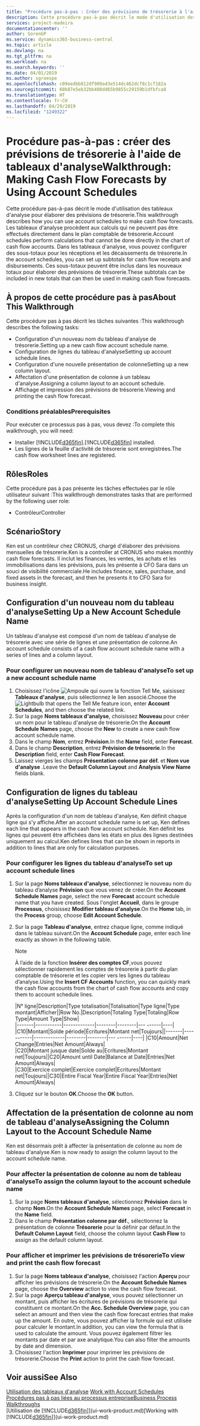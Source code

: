 ```yaml
---
title: "Procédure pas-à-pas : Créer des prévisions de trésorerie à l'aide des tableaux d'analyse | Microsoft Docs"
description: Cette procédure pas-à-pas décrit le mode d'utilisation des tableaux d'analyse pour élaborer des prévisions de trésorerie. Les tableaux d'analyse procèdent aux calculs qui ne peuvent pas être effectués directement dans le plan comptable de trésorerie. Dans les tableaux d'analyse, vous pouvez configurer des sous-totaux pour les réceptions et les décaissements de trésorerie. Ces sous-totaux peuvent être inclus dans les nouveaux totaux pour élaborer des prévisions de trésorerie.
services: project-madeira
documentationcenter: ''
author: SorenGP
ms.service: dynamics365-business-central
ms.topic: article
ms.devlang: na
ms.tgt_pltfrm: na
ms.workload: na
ms.search.keywords: ''
ms.date: 04/01/2019
ms.author: sgroespe
ms.openlocfilehash: c09eedbb812df909a43e514dc462dcf8c1cf182a
ms.sourcegitcommit: 60b87e5eb32bb408dd65b9855c29159b1dfbfca8
ms.translationtype: HT
ms.contentlocale: fr-CH
ms.lasthandoff: 04/29/2019
ms.locfileid: "1249322"
---
```

# <a name="walkthrough-making-cash-flow-forecasts-by-using-account-schedules"></a><span data-ttu-id="56351-106">Procédure pas-à-pas : créer des prévisions de trésorerie à l'aide de tableaux d'analyse</span><span class="sxs-lookup"><span data-stu-id="56351-106">Walkthrough: Making Cash Flow Forecasts by Using Account Schedules</span></span>
<span data-ttu-id="56351-107">Cette procédure pas-à-pas décrit le mode d'utilisation des tableaux d'analyse pour élaborer des prévisions de trésorerie.</span><span class="sxs-lookup"><span data-stu-id="56351-107">This walkthrough describes how you can use account schedules to make cash flow forecasts.</span></span> <span data-ttu-id="56351-108">Les tableaux d'analyse procèdent aux calculs qui ne peuvent pas être effectués directement dans le plan comptable de trésorerie.</span><span class="sxs-lookup"><span data-stu-id="56351-108">Account schedules perform calculations that cannot be done directly in the chart of cash flow accounts.</span></span> <span data-ttu-id="56351-109">Dans les tableaux d'analyse, vous pouvez configurer des sous-totaux pour les réceptions et les décaissements de trésorerie.</span><span class="sxs-lookup"><span data-stu-id="56351-109">In the account schedules, you can set up subtotals for cash flow receipts and disbursements.</span></span> <span data-ttu-id="56351-110">Ces sous-totaux peuvent être inclus dans les nouveaux totaux pour élaborer des prévisions de trésorerie.</span><span class="sxs-lookup"><span data-stu-id="56351-110">These subtotals can be included in new totals that can then be used in making cash flow forecasts.</span></span>  

## <a name="about-this-walkthrough"></a><span data-ttu-id="56351-111">À propos de cette procédure pas à pas</span><span class="sxs-lookup"><span data-stu-id="56351-111">About This Walkthrough</span></span>  
<span data-ttu-id="56351-112">Cette procédure pas à pas décrit les tâches suivantes :</span><span class="sxs-lookup"><span data-stu-id="56351-112">This walkthrough describes the following tasks:</span></span>  

- <span data-ttu-id="56351-113">Configuration d'un nouveau nom du tableau d'analyse de trésorerie.</span><span class="sxs-lookup"><span data-stu-id="56351-113">Setting up a new cash flow account schedule name.</span></span>  
- <span data-ttu-id="56351-114">Configuration de lignes du tableau d'analyse</span><span class="sxs-lookup"><span data-stu-id="56351-114">Setting up account schedule lines.</span></span>  
- <span data-ttu-id="56351-115">Configuration d'une nouvelle présentation de colonne</span><span class="sxs-lookup"><span data-stu-id="56351-115">Setting up a new column layout.</span></span>  
- <span data-ttu-id="56351-116">Affectation d'une présentation de colonne à un tableau d'analyse.</span><span class="sxs-lookup"><span data-stu-id="56351-116">Assigning a column layout to an account schedule.</span></span>  
- <span data-ttu-id="56351-117">Affichage et impression des prévisions de trésorerie.</span><span class="sxs-lookup"><span data-stu-id="56351-117">Viewing and printing the cash flow forecast.</span></span>  

### <a name="prerequisites"></a><span data-ttu-id="56351-118">Conditions préalables</span><span class="sxs-lookup"><span data-stu-id="56351-118">Prerequisites</span></span>  
<span data-ttu-id="56351-119">Pour exécuter ce processus pas à pas, vous devez :</span><span class="sxs-lookup"><span data-stu-id="56351-119">To complete this walkthrough, you will need:</span></span>  

- <span data-ttu-id="56351-120">Installer [!INCLUDE[d365fin](includes/d365fin_md.md)].</span><span class="sxs-lookup"><span data-stu-id="56351-120">[!INCLUDE[d365fin](includes/d365fin_md.md)] installed.</span></span>  
- <span data-ttu-id="56351-121">Les lignes de la feuille d'activité de trésorerie sont enregistrées.</span><span class="sxs-lookup"><span data-stu-id="56351-121">The cash flow worksheet lines are registered.</span></span>  

## <a name="roles"></a><span data-ttu-id="56351-122">Rôles</span><span class="sxs-lookup"><span data-stu-id="56351-122">Roles</span></span>  
<span data-ttu-id="56351-123">Cette procédure pas à pas présente les tâches effectuées par le rôle utilisateur suivant :</span><span class="sxs-lookup"><span data-stu-id="56351-123">This walkthrough demonstrates tasks that are performed by the following user role:</span></span>  

- <span data-ttu-id="56351-124">Contrôleur</span><span class="sxs-lookup"><span data-stu-id="56351-124">Controller</span></span>  

## <a name="story"></a><span data-ttu-id="56351-125">Scénario</span><span class="sxs-lookup"><span data-stu-id="56351-125">Story</span></span>  
<span data-ttu-id="56351-126">Ken est un contrôleur chez CRONUS, chargé d'élaborer des prévisions mensuelles de trésorerie.</span><span class="sxs-lookup"><span data-stu-id="56351-126">Ken is a controller at CRONUS who makes monthly cash flow forecasts.</span></span> <span data-ttu-id="56351-127">Il inclut les finances, les ventes, les achats et les immobilisations dans les prévisions, puis les présente à CFO Sara dans un souci de visibilité commerciale.</span><span class="sxs-lookup"><span data-stu-id="56351-127">He includes finance, sales, purchase, and fixed assets in the forecast, and then he presents it to CFO Sara for business insight.</span></span>  

## <a name="setting-up-a-new-account-schedule-name"></a><span data-ttu-id="56351-128">Configuration d'un nouveau nom du tableau d'analyse</span><span class="sxs-lookup"><span data-stu-id="56351-128">Setting Up a New Account Schedule Name</span></span>  
<span data-ttu-id="56351-129">Un tableau d'analyse est composé d'un nom de tableau d'analyse de trésorerie avec une série de lignes et une présentation de colonne.</span><span class="sxs-lookup"><span data-stu-id="56351-129">An account schedule consists of a cash flow account schedule name with a series of lines and a column layout.</span></span>  

### <a name="to-set-up-a-new-account-schedule-name"></a><span data-ttu-id="56351-130">Pour configurer un nouveau nom de tableau d'analyse</span><span class="sxs-lookup"><span data-stu-id="56351-130">To set up a new account schedule name</span></span>  

1.  <span data-ttu-id="56351-131">Choisissez l'icône ![Ampoule qui ouvre la fonction Tell Me](media/ui-search/search_small.png "Dites-moi ce que vous voulez faire"), saisissez **Tableaux d'analyse**, puis sélectionnez le lien associé.</span><span class="sxs-lookup"><span data-stu-id="56351-131">Choose the ![Lightbulb that opens the Tell Me feature](media/ui-search/search_small.png "Tell me what you want to do") icon, enter **Account Schedules**, and then choose the related link.</span></span>  
2.  <span data-ttu-id="56351-132">Sur la page **Noms tableaux d'analyse**, choisissez **Nouveau** pour créer un nom pour le tableau d'analyse de trésorerie.</span><span class="sxs-lookup"><span data-stu-id="56351-132">On the **Account Schedule Names** page, choose the **New** to create a new cash flow account schedule name.</span></span>  
3.  <span data-ttu-id="56351-133">Dans le champ **Nom**, entrez **Prévision**.</span><span class="sxs-lookup"><span data-stu-id="56351-133">In the **Name** field, enter **Forecast**.</span></span>  
4.  <span data-ttu-id="56351-134">Dans le champ **Description**, entrez **Prévision de trésorerie**.</span><span class="sxs-lookup"><span data-stu-id="56351-134">In the **Description** field, enter **Cash Flow Forecast**.</span></span>  
5.  <span data-ttu-id="56351-135">Laissez vierges les champs **Présentation colonne par déf.** et **Nom vue d'analyse** .</span><span class="sxs-lookup"><span data-stu-id="56351-135">Leave the **Default Column Layout** and **Analysis View Name** fields blank.</span></span>  

## <a name="setting-up-account-schedule-lines"></a><span data-ttu-id="56351-136">Configuration de lignes du tableau d'analyse</span><span class="sxs-lookup"><span data-stu-id="56351-136">Setting Up Account Schedule Lines</span></span>  
<span data-ttu-id="56351-137">Après la configuration d'un nom de tableau d'analyse, Ken définit chaque ligne qui s'y affiche.</span><span class="sxs-lookup"><span data-stu-id="56351-137">After an account schedule name is set up, Ken defines each line that appears in the cash flow account schedule.</span></span> <span data-ttu-id="56351-138">Ken définit les lignes qui peuvent être affichées dans les états en plus des lignes destinées uniquement au calcul.</span><span class="sxs-lookup"><span data-stu-id="56351-138">Ken defines lines that can be shown in reports in addition to lines that are only for calculation purposes.</span></span>  

### <a name="to-set-up-account-schedule-lines"></a><span data-ttu-id="56351-139">Pour configurer les lignes du tableau d'analyse</span><span class="sxs-lookup"><span data-stu-id="56351-139">To set up account schedule lines</span></span>  

1.  <span data-ttu-id="56351-140">Sur la page **Noms tableaux d'analyse**, sélectionnez le nouveau nom du tableau d’analyse **Prévision** que vous venez de créer.</span><span class="sxs-lookup"><span data-stu-id="56351-140">On the **Account Schedule Names** page, select the new **Forecast** account schedule name that you have created.</span></span> <span data-ttu-id="56351-141">Sous l'onglet **Accueil**, dans le groupe **Processus**, choisissez **Modifier tableau d'analyse**.</span><span class="sxs-lookup"><span data-stu-id="56351-141">On the **Home** tab, in the **Process** group, choose **Edit Account Schedule**.</span></span>  
2.  <span data-ttu-id="56351-142">Sur la page **Tableau d'analyse**, entrez chaque ligne, comme indiqué dans le tableau suivant.</span><span class="sxs-lookup"><span data-stu-id="56351-142">On the **Account Schedule** page, enter each line exactly as shown in the following table.</span></span>  

    > [!NOTE]  
    >  <span data-ttu-id="56351-143">À l’aide de la fonction **Insérer des comptes CF**,vous pouvez sélectionner rapidement les comptes de trésorerie à partir du plan comptable de trésorerie et les copier vers les lignes du tableau d’analyse.</span><span class="sxs-lookup"><span data-stu-id="56351-143">Using the **Insert CF Accounts** function, you can quickly mark the cash flow accounts from the chart of cash flow accounts and copy them to account schedule lines.</span></span>  

    <span data-ttu-id="56351-144">|N° ligne|Description|Type totalisation|Totalisation|Type ligne|Type montant|Afficher|</span><span class="sxs-lookup"><span data-stu-id="56351-144">|Row No.|Description|Totaling Type|Totaling|Row Type|Amount Type|Show|</span></span>  
    <span data-ttu-id="56351-145">|-------|-----------|-------------|--------|--------|---  ------|----| |C10|Montant|Solde période|Écritures|Montant net|Toujours|</span><span class="sxs-lookup"><span data-stu-id="56351-145">|-------|-----------|-------------|--------|--------|---  ------|----| |C10|Amount|Net Change|Entries|Net Amount|Always|</span></span>  
    <span data-ttu-id="56351-146">|C20|Montant jusque date|Solde au|Ecritures|Montant net|Toujours|</span><span class="sxs-lookup"><span data-stu-id="56351-146">|C20|Amount until Date|Balance at Date|Entries|Net Amount|Always|</span></span>  
    <span data-ttu-id="56351-147">|C30|Exercice complet|Exercice complet|Ecritures|Montant net|Toujours|</span><span class="sxs-lookup"><span data-stu-id="56351-147">|C30|Entire Fiscal Year|Entire Fiscal Year|Entries|Net Amount|Always|</span></span>  

4.  <span data-ttu-id="56351-148">Cliquez sur le bouton **OK**.</span><span class="sxs-lookup"><span data-stu-id="56351-148">Choose the **OK** button.</span></span>  

## <a name="assigning-the-column-layout-to-the-account-schedule-name"></a><span data-ttu-id="56351-149">Affectation de la présentation de colonne au nom de tableau d'analyse</span><span class="sxs-lookup"><span data-stu-id="56351-149">Assigning the Column Layout to the Account Schedule Name</span></span>  
<span data-ttu-id="56351-150">Ken est désormais prêt à affecter la présentation de colonne au nom de tableau d'analyse.</span><span class="sxs-lookup"><span data-stu-id="56351-150">Ken is now ready to assign the column layout to the account schedule name.</span></span>  

### <a name="to-assign-the-column-layout-to-the-account-schedule-name"></a><span data-ttu-id="56351-151">Pour affecter la présentation de colonne au nom de tableau d'analyse</span><span class="sxs-lookup"><span data-stu-id="56351-151">To assign the column layout to the account schedule name</span></span>  

1.  <span data-ttu-id="56351-152">Sur la page **Noms tableaux d'analyse**, sélectionnez **Prévision** dans le champ **Nom**.</span><span class="sxs-lookup"><span data-stu-id="56351-152">On the **Account Schedule Names** page, select **Forecast** in the **Name** field.</span></span>  
2.  <span data-ttu-id="56351-153">Dans le champ **Présentation colonne par déf.**, sélectionnez la présentation de colonne **Trésorerie** pour la définir par défaut.</span><span class="sxs-lookup"><span data-stu-id="56351-153">In the **Default Column Layout** field, choose the column layout **Cash Flow** to assign as the default column layout.</span></span>  

### <a name="to-view-and-print-the-cash-flow-forecast"></a><span data-ttu-id="56351-154">Pour afficher et imprimer les prévisions de trésorerie</span><span class="sxs-lookup"><span data-stu-id="56351-154">To view and print the cash flow forecast</span></span>  
1.  <span data-ttu-id="56351-155">Sur la page **Noms tableaux d'analyse**, choisissez l'action **Aperçu** pour afficher les prévisions de trésorerie.</span><span class="sxs-lookup"><span data-stu-id="56351-155">On the **Account Schedule Names** page, choose the **Overview** action to view the cash flow forecast.</span></span>  
2.  <span data-ttu-id="56351-156">Sur la page **Aperçu tableau d'analyse**, vous pouvez sélectionner un montant, puis afficher les écritures de prévisions de trésorerie qui constituent ce montant.</span><span class="sxs-lookup"><span data-stu-id="56351-156">On the **Acc. Schedule Overview** page, you can select an amount and then view the cash flow forecast entries that make up the amount.</span></span> <span data-ttu-id="56351-157">En outre, vous pouvez afficher la formule qui est utilisée pour calculer le montant.</span><span class="sxs-lookup"><span data-stu-id="56351-157">In addition, you can view the formula that is used to calculate the amount.</span></span> <span data-ttu-id="56351-158">Vous pouvez également filtrer les montants par date et par axe analytique.</span><span class="sxs-lookup"><span data-stu-id="56351-158">You can also filter the amounts by date and dimension.</span></span>  
3.  <span data-ttu-id="56351-159">Choisissez l'action **Imprimer** pour imprimer les prévisions de trésorerie.</span><span class="sxs-lookup"><span data-stu-id="56351-159">Choose the **Print** action to print the cash flow forecast.</span></span>  

## <a name="see-also"></a><span data-ttu-id="56351-160">Voir aussi</span><span class="sxs-lookup"><span data-stu-id="56351-160">See Also</span></span>  
 <span data-ttu-id="56351-161">[Utilisation des tableaux d'analyse](bi-how-work-account-schedule.md) </span><span class="sxs-lookup"><span data-stu-id="56351-161">[Work with Account Schedules](bi-how-work-account-schedule.md) </span></span>  
 [<span data-ttu-id="56351-162">Procédures pas à pas liées au processus entreprise</span><span class="sxs-lookup"><span data-stu-id="56351-162">Business Process Walkthroughs</span></span>](walkthrough-business-process-walkthroughs.md)  
 <span data-ttu-id="56351-163">[Utilisation de [!INCLUDE[d365fin](includes/d365fin_md.md)]](ui-work-product.md)</span><span class="sxs-lookup"><span data-stu-id="56351-163">[Working with [!INCLUDE[d365fin](includes/d365fin_md.md)]](ui-work-product.md)</span></span>

